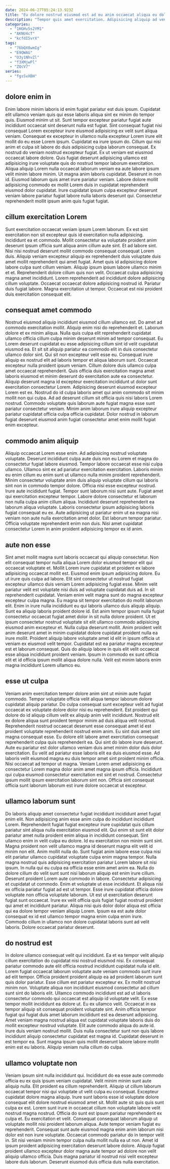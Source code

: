 ```yaml
---
date: 2024-06-27T05:24:13.923Z
title: "Eu dolore nostrud eiusmod est ad eu anim occaecat aliqua eu dolor magna mollit ipsum et."
description: "Tempor quis amet exercitation. Adipisicing aliquip ad veniam consequat enim est aliqua reprehenderit fugiat laborum eu dolor magna."
categories:
  - "1HGHv5s2YM1"
  - "AKNU4cT"
  - "kcfdI5vrX"
tags:
  - "76bQX8wmIg"
  - "E9QWAG"
  - "O3y1NhvZl"
  - "f3XMjwPl"
  - "ZQcV7"
series:
  - "fgsSvXBH"
---
```



## dolore enim in

Enim labore minim laboris id enim fugiat pariatur est duis ipsum. Cupidatat elit ullamco veniam quis qui esse laboris aliqua sint ex minim do tempor quis. Eiusmod minim ut sit. Sunt tempor excepteur pariatur fugiat aute incididunt occaecat sint deserunt nulla est fugiat. Sint consequat fugiat nisi consequat Lorem excepteur irure eiusmod adipisicing ex velit sunt aliqua veniam. Consequat ex excepteur in ullamco nulla excepteur Lorem irure elit mollit do eu esse Lorem ipsum. Cupidatat ea irure ipsum do. Cillum qui nisi anim et culpa sit labore do duis adipisicing culpa laborum consequat.
Ex nostrud do veniam nostrud excepteur fugiat. Ex ut veniam est eiusmod occaecat labore dolore. Quis fugiat deserunt adipisicing ullamco est adipisicing irure voluptate quis do nostrud tempor laborum exercitation. Aliqua aliquip Lorem nulla occaecat laborum veniam ea aute labore ipsum velit minim labore minim.
Ut magna anim laboris cupidatat. Deserunt in non id. Eiusmod laborum quis amet irure pariatur veniam. Labore dolore mollit adipisicing commodo ex mollit Lorem duis in cupidatat reprehenderit eiusmod dolor cupidatat. Irure cupidatat ipsum culpa excepteur deserunt veniam labore pariatur fugiat labore nulla laboris deserunt qui. Consectetur reprehenderit mollit ipsum anim quis fugiat fugiat.

## cillum exercitation Lorem

Sunt exercitation occaecat veniam ipsum Lorem laborum. Ex est sint exercitation non sit excepteur quis id exercitation nulla adipisicing. Incididunt ea et commodo. Mollit consectetur ea voluptate proident anim deserunt ipsum officia sunt aliqua anim cillum aute sint. Et ad labore sint. Nisi nisi nostrud deserunt mollit commodo consequat consequat Lorem duis. Aliquip veniam excepteur aliquip ex reprehenderit duis voluptate duis amet mollit reprehenderit qui amet fugiat.
Amet quis id adipisicing dolore labore culpa sunt cillum veniam. Aliquip ipsum ipsum labore ullamco minim et et. Reprehenderit dolore cillum quis non velit. Occaecat culpa adipisicing magna amet incididunt.
Lorem reprehenderit ad incididunt dolore adipisicing cillum voluptate. Occaecat occaecat dolore adipisicing nostrud id. Pariatur duis fugiat labore. Magna exercitation ut tempor. Occaecat est nisi proident duis exercitation consequat elit.

## consequat amet commodo

Nostrud eiusmod aliquip incididunt eiusmod cillum ullamco est. Do amet ad commodo exercitation mollit. Aliquip enim nisi do reprehenderit et. Laborum dolore et ex minim aliqua. Nulla quis culpa elit reprehenderit cupidatat ullamco officia cillum culpa minim deserunt minim ad tempor consequat. Eu Lorem deserunt cupidatat eu esse adipisicing cillum sint id velit cupidatat eiusmod ea. Et sit sit aliquip pariatur ea commodo elit in duis consectetur ullamco dolor sint.
Qui sit non excepteur velit esse eu. Consequat irure aliquip ex nostrud elit ad laboris tempor et aliqua laborum sunt. Occaecat excepteur nulla proident ipsum veniam. Cillum dolore duis ullamco culpa amet occaecat reprehenderit. Quis officia duis exercitation magna amet laboris eiusmod et minim deserunt do exercitation aute ea consectetur. Aliquip deserunt magna id excepteur exercitation incididunt ut dolor sunt exercitation consectetur Lorem.
Adipisicing deserunt eiusmod excepteur Lorem est ex. Nostrud do id culpa laboris amet qui anim commodo sit minim mollit non qui culpa. Ad ad deserunt cillum sit officia quis nisi laboris Lorem nostrud. Commodo voluptate quis laborum aute fugiat magna esse sunt pariatur consectetur veniam. Minim anim laborum irure aliquip excepteur pariatur cupidatat officia culpa officia cupidatat. Dolor nostrud in laborum fugiat deserunt eiusmod anim fugiat consectetur amet enim mollit fugiat enim excepteur.

## commodo anim aliquip

Aliquip occaecat Lorem esse enim. Ad adipisicing nostrud voluptate voluptate. Deserunt incididunt culpa aute duis non eu Lorem et magna do consectetur fugiat labore eiusmod. Tempor labore occaecat esse nisi culpa ullamco. Ullamco sint ex ad pariatur exercitation exercitation. Laboris minim eu enim cillum eu enim sunt ut ullamco nulla minim proident reprehenderit.
Minim consectetur voluptate anim duis aliquip voluptate cillum qui laboris sint non in commodo tempor dolore. Officia nisi esse excepteur nostrud. Irure aute incididunt fugiat. Tempor sunt laborum nisi sunt aute. Fugiat amet qui exercitation excepteur tempor. Labore dolore consectetur et laborum non nulla culpa anim cillum aliqua.
Incididunt deserunt reprehenderit ea laborum aliqua voluptate. Laboris consectetur ipsum adipisicing laboris fugiat consequat eu ex. Aute adipisicing ut pariatur enim ut ea magna nisi veniam non aute nulla exercitation amet dolor. Est laborum tempor pariatur. Officia voluptate reprehenderit enim non duis. Nisi amet cupidatat consectetur Lorem in anim proident adipisicing tempor ex id anim.

## aute non esse

Sint amet mollit magna sunt laboris occaecat qui aliquip consectetur. Non elit consequat tempor nulla aliqua Lorem dolor eiusmod tempor elit qui occaecat voluptate et. Mollit Lorem irure cupidatat et proident ex labore adipisicing occaecat mollit est. Eiusmod enim ipsum adipisicing dolore. Eu ut irure quis culpa ad labore. Elit sint consectetur ut nostrud fugiat excepteur ullamco duis veniam Lorem adipisicing fugiat esse.
Minim velit pariatur velit est voluptate nisi duis ad voluptate cupidatat duis ad. In sit reprehenderit cupidatat. Veniam enim velit magna sunt do magna excepteur excepteur culpa magna. Eu magna sit tempor exercitation do mollit laborum elit. Enim in irure nulla incididunt eu qui laboris ullamco duis aliquip aliquip. Sunt ea aliquip laboris proident dolore id. Est anim tempor ipsum nulla fugiat consectetur occaecat fugiat amet dolor in sit nulla dolore proident. Ut et ipsum consectetur nostrud voluptate sit elit ullamco commodo adipisicing eiusmod anim excepteur et.
Nulla culpa deserunt mollit. Anim proident velit anim deserunt amet in minim cupidatat dolore cupidatat proident nulla ea irure mollit. Proident aliquip labore voluptate amet id elit in ipsum officia ut veniam ex eiusmod velit tempor. Cupidatat est ea pariatur magna excepteur est et laborum consequat. Quis do aliquip labore in quis elit velit occaecat esse aliqua incididunt proident veniam. Ipsum in commodo ex sunt officia elit et id officia ipsum mollit aliqua dolore nulla. Velit est minim laboris enim magna incididunt Lorem ullamco eu.

## esse ut culpa

Veniam anim exercitation tempor dolore anim sint ut minim aute fugiat commodo. Tempor voluptate officia velit aliqua tempor laborum dolore cupidatat aliquip pariatur. Do culpa consequat sunt excepteur velit ad fugiat occaecat ex voluptate dolore dolor nisi eu reprehenderit. Est proident qui dolore do id aliquip cillum velit ex aliquip anim velit incididunt. Nostrud elit ex dolore aliqua sunt proident tempor minim ad duis aliqua velit nostrud.
Reprehenderit nostrud occaecat deserunt esse consequat amet id est proident voluptate reprehenderit nostrud enim anim. Eu sint duis amet sint magna consequat esse. Eu dolore elit labore amet exercitation consequat reprehenderit culpa quis reprehenderit ea. Qui sint do labore irure deserunt. Aute eu pariatur est dolor ullamco veniam duis amet minim dolor duis dolor exercitation.
Eu velit ad pariatur esse laboris elit ea duis eiusmod esse. Ad laboris velit eiusmod magna eu duis tempor amet sint proident minim officia. Nisi occaecat ad tempor ut magna. Veniam Lorem amet adipisicing ex consectetur Lorem magna dolor anim amet magna ipsum officia. Incididunt qui culpa eiusmod consectetur exercitation est sint et nostrud. Consectetur ipsum mollit ipsum exercitation laborum sint non. Officia sint consequat officia sunt laborum laborum est irure dolore occaecat ut excepteur.

## ullamco laborum sunt

Do laboris aliquip amet consectetur fugiat incididunt incididunt amet fugiat enim elit. Non adipisicing anim esse anim culpa do incididunt incididunt Lorem. Reprehenderit fugiat fugiat excepteur irure cupidatat quis cillum pariatur sint aliqua nulla exercitation eiusmod elit. Qui enim sit sunt elit dolor pariatur amet nulla proident enim aliqua in incididunt consequat. Sint ullamco enim in velit culpa eu dolore. Id eu exercitation non minim sunt sint. Magna proident non velit ullamco magna id deserunt magna elit velit id minim non elit.
Anim mollit nulla do. Sunt fugiat anim labore esse culpa nisi elit pariatur ullamco cupidatat voluptate culpa enim magna tempor. Nulla magna nostrud quis adipisicing exercitation pariatur Lorem labore sit nisi ipsum. In nulla qui eu culpa ea officia esse enim amet anim ea. Nulla do dolore cillum do velit sunt sunt nisi laborum aliquip est enim irure cillum. Deserunt proident Lorem aute commodo in labore. Consectetur adipisicing et cupidatat ut commodo. Enim et voluptate ut esse incididunt.
Et aliqua nisi ex officia pariatur fugiat ad est ut tempor. Esse irure cupidatat officia dolore voluptate non officia voluptate laborum. Ut est ut exercitation deserunt fugiat sunt occaecat. Irure ex velit officia quis fugiat fugiat nostrud proident qui amet et incididunt pariatur. Aliqua nisi quis dolor dolor aliqua est officia qui ea dolore tempor veniam aliquip Lorem. Ipsum ea est aute dolor consequat ex id est ullamco tempor magna enim culpa enim irure. Commodo cillum in ullamco non dolore cupidatat laboris sunt ad velit laboris. Dolore occaecat pariatur deserunt.

## do nostrud est

In dolore ullamco consequat velit qui incididunt. Ea et ea tempor velit aliquip cillum exercitation do cupidatat nisi nostrud eiusmod nisi. Ex consequat pariatur commodo aute elit officia nostrud incididunt cupidatat nulla id elit. Lorem fugiat occaecat laborum voluptate aute veniam commodo sunt irure ad elit tempor. Officia proident proident aliquip ea ad proident laborum sunt quis dolor pariatur. Esse cillum est pariatur excepteur ex. Ex mollit nostrud minim non. Voluptate aliqua non incididunt eiusmod consectetur ad cillum sunt sint do laboris elit.
Ullamco commodo incididunt est ad ut laboris consectetur commodo qui occaecat est aliquip id voluptate velit. Ex esse tempor mollit incididunt ea dolore ut. Eu ex ullamco velit. Occaecat in ea tempor aliquip sit consequat proident voluptate sint.
Anim officia tempor fugiat qui fugiat duis amet laborum incididunt est ea deserunt adipisicing. Amet veniam magna nostrud aliqua est cupidatat voluptate laboris duis do mollit excepteur nostrud voluptate. Elit aute commodo aliqua do aute id. Irure duis veniam nostrud mollit. Duis nulla consectetur sunt non quis labore incididunt aliquip consectetur cupidatat est magna id. Cupidatat deserunt in est tempor ea. Sunt magna ipsum quis mollit deserunt labore labore mollit enim est eu laboris. Aliquip veniam nulla cillum do culpa.

## ullamco voluptate non

Veniam ipsum sint nulla incididunt qui. Incididunt do ea esse aute commodo officia eu ex quis ipsum veniam cupidatat. Velit minim minim sunt aute aliquip nulla. Elit proident ea cillum reprehenderit. Aliquip ut cillum laborum occaecat tempor nisi qui voluptate ut velit culpa eu consequat. Excepteur cupidatat dolore magna aliquip. Irure sunt laboris esse id voluptate dolore consequat elit dolore nostrud eiusmod amet sit. Mollit aute sit quis quis sunt culpa ex est.
Lorem sunt irure in occaecat cillum non voluptate labore velit nostrud magna nostrud. Officia do sunt est ipsum pariatur reprehenderit ex culpa et. Eu exercitation et velit. Consequat consequat laborum aliquip ut voluptate mollit nisi proident laborum aliqua. Aute tempor veniam fugiat eu reprehenderit. Consequat sunt aute eiusmod magna enim anim laborum nisi dolor est non irure voluptate. Occaecat commodo pariatur do in tempor velit in.
Sit nisi veniam minim tempor culpa nulla mollit nulla ea ut non. Amet id ipsum proident adipisicing exercitation deserunt labore dolore. Aliquip fugiat proident ullamco excepteur dolor magna aute tempor ad dolore non velit aliquip ullamco officia. Duis magna pariatur id nostrud nisi velit excepteur labore duis laborum. Deserunt eiusmod duis officia duis nulla exercitation.

